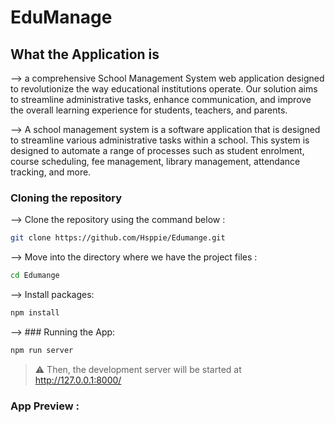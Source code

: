 # EduManage 
## What the Application is 
--> a comprehensive School Management System web application designed to revolutionize the way educational institutions operate. 
Our solution aims to streamline administrative tasks, enhance communication, and improve the overall learning experience for students, teachers, and parents.

--> A school management system is a software application that is designed to streamline various administrative tasks within a school. 
This system is designed to automate a range of processes such as student enrolment, course scheduling, fee management, library management, attendance tracking, and more.

### Cloning the repository
--> Clone the repository using the command below :
```bash
git clone https://github.com/Hsppie/Edumange.git

```
--> Move into the directory where we have the project files : 
```bash
cd Edumange
```
--> Install packages:
```bash
npm install
```
--> ### Running the App:
```bash
npm run server
```
> ⚠ Then, the development server will be started at http://127.0.0.1:8000/

### App Preview :
